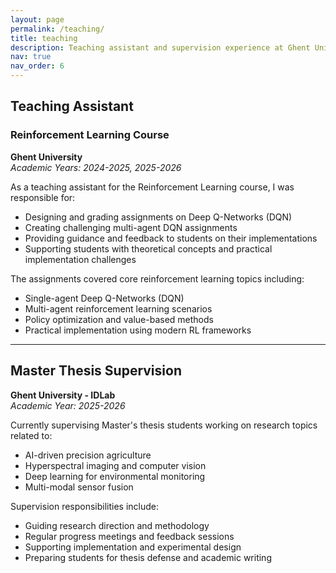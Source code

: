 ```yaml
---
layout: page
permalink: /teaching/
title: teaching
description: Teaching assistant and supervision experience at Ghent University
nav: true
nav_order: 6
---
```


## Teaching Assistant

### Reinforcement Learning Course
**Ghent University**  
*Academic Years: 2024-2025, 2025-2026*

As a teaching assistant for the Reinforcement Learning course, I was responsible for:
- Designing and grading assignments on Deep Q-Networks (DQN)
- Creating challenging multi-agent DQN assignments
- Providing guidance and feedback to students on their implementations
- Supporting students with theoretical concepts and practical implementation challenges

The assignments covered core reinforcement learning topics including:
- Single-agent Deep Q-Networks (DQN)
- Multi-agent reinforcement learning scenarios
- Policy optimization and value-based methods
- Practical implementation using modern RL frameworks

---

## Master Thesis Supervision

**Ghent University - IDLab**  
*Academic Year: 2025-2026*

Currently supervising Master's thesis students working on research topics related to:
- AI-driven precision agriculture
- Hyperspectral imaging and computer vision
- Deep learning for environmental monitoring
- Multi-modal sensor fusion

Supervision responsibilities include:
- Guiding research direction and methodology
- Regular progress meetings and feedback sessions
- Supporting implementation and experimental design
- Preparing students for thesis defense and academic writing
